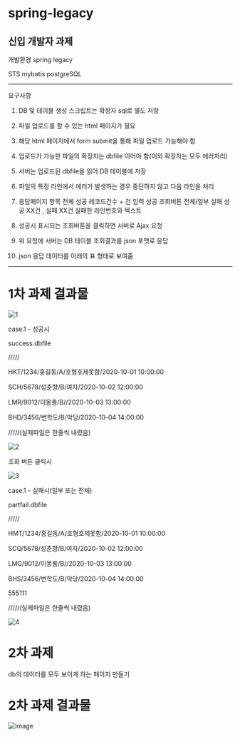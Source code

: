 # spring-legacy
신입 개발자 과제
-------------------------------------------------------------------------------
개발환경 
spring legacy

STS
mybatis
postgreSQL



-------------------------------------------------------------------------------
요구사항


1. DB 및 테이블 생성 스크립트는 확장자 sql로 별도 저장

2. 파일 업로드를 할 수 있는 html 페이지가 필요

3. 해당 html 페이지에서 form submit을 통해 파일 업로드 가능해야 함

4. 업로드가 가능한 파일의 확장자는 dbfile 이어야 함(이외 확장자는 모두 에러처리)

5. 서버는 업로드된 dbfile을 읽어 DB 테이블에 저장

6. 파일의 특정 라인에서 에러가 발생하는 경우 중단하지 않고 다음 라인을 처리

7. 응답페이지 항목
전체 성공
레코드건수 + 건 입력 성공
조회버튼
전체/일부 실패
성공 XX건 , 실패 XX건
실패한 라인번호와 텍스트 

8. 성공시 표시되는 조회버튼을 클릭하면 서버로 Ajax 요청

9. 위 요청에 서버는 DB 테이블 조회결과를 json 포맷로 응답

10. json 응답 데이터를 아래의 표 형태로 보여줌
-------------------------------------------------------------------------------

# 1차 과제 결과물 

![1](https://user-images.githubusercontent.com/115135514/209067944-e4fcc48b-9bb7-40c7-8379-7ce18008a6ea.PNG)



case.1 - 성공시

success.dbfile

/////

HKT/1234/홍길동/A/호형호제못함/2020-10-01 10:00:00

SCH/5678/성춘향/B/여자/2020-10-02 12:00:00

LMR/9012/이몽룡/B//2020-10-03 13:00:00

BHD/3456/변학도/B/악당/2020-10-04 14:00:00

/////(실제파일은 한줄씩 내렸음)


![2](https://user-images.githubusercontent.com/115135514/209067957-4ba74f4a-8842-4c43-a50c-aa489eaf6641.PNG)

조회 버튼 클릭시


![3](https://user-images.githubusercontent.com/115135514/209067969-ea2fc05b-9874-43b6-90f6-a05c9b82730e.PNG)

case.1 - 실패시(일부 또는 전체)

partfail.dbfile

/////

HMT/1234/홍길동/A/호형호제못함/2020-10-01 10:00:00

SCQ/5678/성춘향/B/여자/2020-10-02 12:00:00

LMG/9012/이몽룡/B//2020-10-03 13:00:00

BHS/3456/변학도/B/악당/2020-10-04 14:00:00

555111

/////(실제파일은 한줄씩 내렸음)



![4](https://user-images.githubusercontent.com/115135514/209068017-5885feba-2ce2-48a5-bdd9-8e4ede9f3b25.PNG)

# 2차 과제
db의 데이터를 모두 보이게 하는 페이지 만들기

# 2차 과제 결과물
![image](https://user-images.githubusercontent.com/115135514/209279128-d9bc8c3e-7986-433e-b84b-c4a2286cb656.png)
